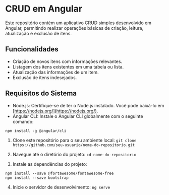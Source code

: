 # CRUD em Angular

Este repositório contém um aplicativo CRUD simples desenvolvido em Angular, permitindo realizar operações básicas de criação, leitura, atualização e exclusão de itens.

## Funcionalidades

- Criação de novos itens com informações relevantes.
- Listagem dos itens existentes em uma tabela ou lista.
- Atualização das informações de um item.
- Exclusão de itens indesejados.

## Requisitos do Sistema

- Node.js: Certifique-se de ter o Node.js instalado. Você pode baixá-lo em [https://nodejs.org/](https://nodejs.org/).
- Angular CLI: Instale o Angular CLI globalmente com o seguinte comando:

`npm install -g @angular/cli`

1. Clone este repositório para o seu ambiente local:
`git clone https://github.com/seu-usuario/nome-do-repositorio.git`

2. Navegue até o diretório do projeto:
`cd nome-do-repositorio`

3. Instale as dependências do projeto:
```
npm install --save @fortawesome/fontawesome-free
npm install --save bootstrap
```

4. Inicie o servidor de desenvolvimento:
`ng serve`

